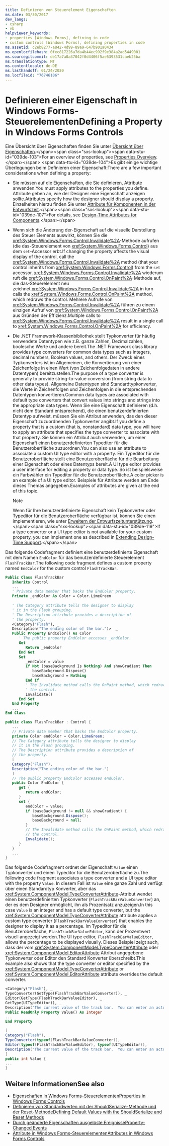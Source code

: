 ```yaml
---
title: Definieren von Steuerelement Eigenschaften
ms.date: 03/30/2017
dev_langs:
- csharp
- vb
helpviewer_keywords:
- properties [Windows Forms], defining in code
- custom controls [Windows Forms], defining properties in code
ms.assetid: c2eb8277-a842-4d99-89a9-647b901a0434
ms.openlocfilehash: 0fec817226a7da4b44ec992f9e384a2ad5449001
ms.sourcegitcommit: de17a7a0a37042f0d4406f5ae5393531caeb25ba
ms.translationtype: MT
ms.contentlocale: de-DE
ms.lasthandoff: 01/24/2020
ms.locfileid: "76746106"
---
```

# <a name="defining-a-property-in-windows-forms-controls"></a><span data-ttu-id="039de-102">Definieren einer Eigenschaft in Windows Forms-Steuerelementen</span><span class="sxs-lookup"><span data-stu-id="039de-102">Defining a Property in Windows Forms Controls</span></span>
<span data-ttu-id="039de-103">Eine Übersicht über Eigenschaften finden Sie unter [Übersicht über Eigenschaften](https://docs.microsoft.com/previous-versions/visualstudio/visual-studio-2013/65zdfbdt(v=vs.120)).</span><span class="sxs-lookup"><span data-stu-id="039de-103">For an overview of properties, see [Properties Overview](https://docs.microsoft.com/previous-versions/visualstudio/visual-studio-2013/65zdfbdt(v=vs.120)).</span></span> <span data-ttu-id="039de-104">Es gibt einige wichtige Überlegungen beim Definieren einer Eigenschaft:</span><span class="sxs-lookup"><span data-stu-id="039de-104">There are a few important considerations when defining a property:</span></span>  
  
- <span data-ttu-id="039de-105">Sie müssen auf die Eigenschaften, die Sie definieren, Attribute anwenden.</span><span class="sxs-lookup"><span data-stu-id="039de-105">You must apply attributes to the properties you define.</span></span> <span data-ttu-id="039de-106">Attribute geben an, wie der Designer eine Eigenschaft anzeigen sollte.</span><span class="sxs-lookup"><span data-stu-id="039de-106">Attributes specify how the designer should display a property.</span></span> <span data-ttu-id="039de-107">Einzelheiten hierzu finden Sie unter [Attribute für Komponenten in der Entwurfszeit](https://docs.microsoft.com/previous-versions/visualstudio/visual-studio-2013/tk67c2t8(v=vs.120)).</span><span class="sxs-lookup"><span data-stu-id="039de-107">For details, see [Design-Time Attributes for Components](https://docs.microsoft.com/previous-versions/visualstudio/visual-studio-2013/tk67c2t8(v=vs.120)).</span></span>  
  
- <span data-ttu-id="039de-108">Wenn sich die Änderung der-Eigenschaft auf die visuelle Darstellung des Steuer Elements auswirkt, können Sie die <xref:System.Windows.Forms.Control.Invalidate%2A>-Methode aufrufen (die das-Steuerelement von <xref:System.Windows.Forms.Control>) aus dem `set`-Accessor erbt.</span><span class="sxs-lookup"><span data-stu-id="039de-108">If changing the property affects the visual display of the control, call the <xref:System.Windows.Forms.Control.Invalidate%2A> method (that your control inherits from <xref:System.Windows.Forms.Control>) from the `set` accessor.</span></span> <span data-ttu-id="039de-109"><xref:System.Windows.Forms.Control.Invalidate%2A> wiederum ruft die <xref:System.Windows.Forms.Control.OnPaint%2A>-Methode auf, die das-Steuerelement neu zeichnet.</span><span class="sxs-lookup"><span data-stu-id="039de-109"><xref:System.Windows.Forms.Control.Invalidate%2A> in turn calls the <xref:System.Windows.Forms.Control.OnPaint%2A> method, which redraws the control.</span></span> <span data-ttu-id="039de-110">Mehrere Aufrufe von <xref:System.Windows.Forms.Control.Invalidate%2A> führen zu einem einzigen Aufruf von <xref:System.Windows.Forms.Control.OnPaint%2A> aus Gründen der Effizienz.</span><span class="sxs-lookup"><span data-stu-id="039de-110">Multiple calls to <xref:System.Windows.Forms.Control.Invalidate%2A> result in a single call to <xref:System.Windows.Forms.Control.OnPaint%2A> for efficiency.</span></span>  
  
- <span data-ttu-id="039de-111">Die .NET Framework-Klassenbibliothek stellt Typkonverter für häufig verwendete Datentypen wie z.B. ganze Zahlen, Dezimalzahlen, boolesche Werte und andere bereit.</span><span class="sxs-lookup"><span data-stu-id="039de-111">The .NET Framework class library provides type converters for common data types such as integers, decimal numbers, Boolean values, and others.</span></span> <span data-ttu-id="039de-112">Der Zweck eines Typkonverters ist im Allgemeinen, die Konvertierung von einer Zeichenfolge in einen Wert (von Zeichenfolgedaten in andere Datentypen) bereitzustellen.</span><span class="sxs-lookup"><span data-stu-id="039de-112">The purpose of a type converter is generally to provide string-to-value conversion (from string data to other data types).</span></span> <span data-ttu-id="039de-113">Allgemeine Datentypen sind Standardtypkonverter, die Werte in Zeichenfolgen und Zeichenfolgen in die entsprechenden Datentypen konvertieren.</span><span class="sxs-lookup"><span data-stu-id="039de-113">Common data types are associated with default type converters that convert values into strings and strings into the appropriate data types.</span></span> <span data-ttu-id="039de-114">Wenn Sie eine Eigenschaft definieren (d.h. nicht dem Standard entsprechend), die einen benutzerdefinierten Datentyp aufweist, müssen Sie ein Attribut anwenden, das den dieser Eigenschaft zuzuordnenden Typkonverter angibt.</span><span class="sxs-lookup"><span data-stu-id="039de-114">If you define a property that is a custom (that is, nonstandard) data type, you will have to apply an attribute that specifies the type converter to associate with that property.</span></span> <span data-ttu-id="039de-115">Sie können ein Attribut auch verwenden, um einer Eigenschaft einen benutzerdefinierten Typeditor für die Benutzeroberfläche zuzuordnen.</span><span class="sxs-lookup"><span data-stu-id="039de-115">You can also use an attribute to associate a custom UI type editor with a property.</span></span> <span data-ttu-id="039de-116">Ein Typeditor für die Benutzeroberfläche stellt eine Benutzeroberfläche für die Bearbeitung einer Eigenschaft oder eines Datentyps bereit.</span><span class="sxs-lookup"><span data-stu-id="039de-116">A UI type editor provides a user interface for editing a property or data type.</span></span> <span data-ttu-id="039de-117">So ist beispielsweise ein Farbwähler ein Typeditor für die Benutzeroberfläche.</span><span class="sxs-lookup"><span data-stu-id="039de-117">A color picker is an example of a UI type editor.</span></span> <span data-ttu-id="039de-118">Beispiele für Attribute werden am Ende dieses Themas angegeben.</span><span class="sxs-lookup"><span data-stu-id="039de-118">Examples of attributes are given at the end of this topic.</span></span>  
  
    > [!NOTE]
    > <span data-ttu-id="039de-119">Wenn für Ihre benutzerdefinierte Eigenschaft kein Typkonverter oder Typeditor für die Benutzeroberfläche verfügbar ist, können Sie einen implementieren, wie unter [Erweitern der Entwurfszeitunterstützung](https://docs.microsoft.com/previous-versions/visualstudio/visual-studio-2013/37899azc(v=vs.120)).</span><span class="sxs-lookup"><span data-stu-id="039de-119">If a type converter or a UI type editor is not available for your custom property, you can implement one as described in [Extending Design-Time Support](https://docs.microsoft.com/previous-versions/visualstudio/visual-studio-2013/37899azc(v=vs.120)).</span></span>  
  
 <span data-ttu-id="039de-120">Das folgende Codefragment definiert eine benutzerdefinierte Eigenschaft mit dem Namen `EndColor` für das benutzerdefinierte Steuerelement `FlashTrackBar`.</span><span class="sxs-lookup"><span data-stu-id="039de-120">The following code fragment defines a custom property named `EndColor` for the custom control `FlashTrackBar`.</span></span>  
  
```vb  
Public Class FlashTrackBar  
   Inherits Control  
   ...  
   ' Private data member that backs the EndColor property.  
   Private _endColor As Color = Color.LimeGreen  
  
   ' The Category attribute tells the designer to display  
   ' it in the Flash grouping.   
   ' The Description attribute provides a description of  
   ' the property.   
   <Category("Flash"), _  
   Description("The ending color of the bar.")>  _  
   Public Property EndColor() As Color  
      ' The public property EndColor accesses _endColor.  
      Get  
         Return _endColor  
      End Get  
      Set  
         _endColor = value  
         If Not (baseBackground Is Nothing) And showGradient Then  
            baseBackground.Dispose()  
            baseBackground = Nothing  
         End If  
         ' The Invalidate method calls the OnPaint method, which redraws    
         ' the control.  
         Invalidate()  
      End Set  
   End Property  
   ...  
End Class  
```  
  
```csharp  
public class FlashTrackBar : Control {  
   ...  
   // Private data member that backs the EndColor property.  
   private Color endColor = Color.LimeGreen;  
   // The Category attribute tells the designer to display  
   // it in the Flash grouping.   
   // The Description attribute provides a description of  
   // the property.   
   [  
   Category("Flash"),  
   Description("The ending color of the bar.")  
   ]  
   // The public property EndColor accesses endColor.  
   public Color EndColor {  
      get {  
         return endColor;  
      }  
      set {  
         endColor = value;  
         if (baseBackground != null && showGradient) {  
            baseBackground.Dispose();  
            baseBackground = null;  
         }  
         // The Invalidate method calls the OnPaint method, which redraws   
         // the control.  
         Invalidate();  
      }  
   }  
   ...  
}  
```  
  
 <span data-ttu-id="039de-121">Das folgende Codefragment ordnet der Eigenschaft `Value` einen Typkonverter und einen Typeditor für die Benutzeroberfläche zu.</span><span class="sxs-lookup"><span data-stu-id="039de-121">The following code fragment associates a type converter and a UI type editor with the property `Value`.</span></span> <span data-ttu-id="039de-122">In diesem Fall ist `Value` eine ganze Zahl und verfügt über einen Standardtyp Konverter, aber das <xref:System.ComponentModel.TypeConverterAttribute>-Attribut wendet einen benutzerdefinierten Typkonverter (`FlashTrackBarValueConverter`) an, der es dem Designer ermöglicht, ihn als Prozentsatz anzuzeigen.</span><span class="sxs-lookup"><span data-stu-id="039de-122">In this case `Value` is an integer and has a default type converter, but the <xref:System.ComponentModel.TypeConverterAttribute> attribute applies a custom type converter (`FlashTrackBarValueConverter`) that enables the designer to display it as a percentage.</span></span> <span data-ttu-id="039de-123">Im Typeditor für die Benutzeroberfläche, `FlashTrackBarValueEditor`, kann der Prozentwert visuell angezeigt werden.</span><span class="sxs-lookup"><span data-stu-id="039de-123">The UI type editor, `FlashTrackBarValueEditor`, allows the percentage to be displayed visually.</span></span> <span data-ttu-id="039de-124">Dieses Beispiel zeigt auch, dass der vom <xref:System.ComponentModel.TypeConverterAttribute> oder <xref:System.ComponentModel.EditorAttribute> Attribut angegebene Typkonverter oder Editor den Standard Konverter überschreibt.</span><span class="sxs-lookup"><span data-stu-id="039de-124">This example also shows that the type converter or editor specified by the <xref:System.ComponentModel.TypeConverterAttribute> or <xref:System.ComponentModel.EditorAttribute> attribute overrides the default converter.</span></span>  
  
```vb  
<Category("Flash"), _  
TypeConverter(GetType(FlashTrackBarValueConverter)), _  
Editor(GetType(FlashTrackBarValueEditor), _  
GetType(UITypeEditor)), _  
Description("The current value of the track bar.  You can enter an actual value or a percentage.")>  _  
Public ReadOnly Property Value() As Integer  
...  
End Property  
```  
  
```csharp  
[  
Category("Flash"),   
TypeConverter(typeof(FlashTrackBarValueConverter)),  
Editor(typeof(FlashTrackBarValueEditor), typeof(UITypeEditor)),  
Description("The current value of the track bar.  You can enter an actual value or a percentage.")  
]  
public int Value {  
...  
}  
```  
  
## <a name="see-also"></a><span data-ttu-id="039de-125">Weitere Informationen</span><span class="sxs-lookup"><span data-stu-id="039de-125">See also</span></span>

- [<span data-ttu-id="039de-126">Eigenschaften in Windows Forms-Steuerelementen</span><span class="sxs-lookup"><span data-stu-id="039de-126">Properties in Windows Forms Controls</span></span>](properties-in-windows-forms-controls.md)
- [<span data-ttu-id="039de-127">Definieren von Standardwerten mit der ShouldSerialize-Methode und der Reset-Methode</span><span class="sxs-lookup"><span data-stu-id="039de-127">Defining Default Values with the ShouldSerialize and Reset Methods</span></span>](defining-default-values-with-the-shouldserialize-and-reset-methods.md)
- [<span data-ttu-id="039de-128">Durch geänderte Eigenschaften ausgelöste Ereignisse</span><span class="sxs-lookup"><span data-stu-id="039de-128">Property-Changed Events</span></span>](property-changed-events.md)
- [<span data-ttu-id="039de-129">Attribute in Windows Forms-Steuerelementen</span><span class="sxs-lookup"><span data-stu-id="039de-129">Attributes in Windows Forms Controls</span></span>](attributes-in-windows-forms-controls.md)

